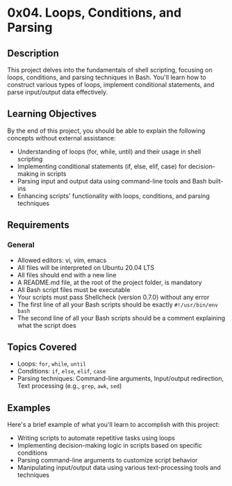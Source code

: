 # 0x04. Loops, Conditions, and Parsing

## Description
This project delves into the fundamentals of shell scripting, focusing on loops, conditions, and parsing techniques in Bash. You'll learn how to construct various types of loops, implement conditional statements, and parse input/output data effectively.

## Learning Objectives
By the end of this project, you should be able to explain the following concepts without external assistance:
* Understanding of loops (for, while, until) and their usage in shell scripting
* Implementing conditional statements (if, else, elif, case) for decision-making in scripts
* Parsing input and output data using command-line tools and Bash built-ins
* Enhancing scripts' functionality with loops, conditions, and parsing techniques

## Requirements
### General
* Allowed editors: vi, vim, emacs
* All files will be interpreted on Ubuntu 20.04 LTS
* All files should end with a new line
* A README.md file, at the root of the project folder, is mandatory
* All Bash script files must be executable
* Your scripts must pass Shellcheck (version 0.7.0) without any error
* The first line of all your Bash scripts should be exactly `#!/usr/bin/env bash`
* The second line of all your Bash scripts should be a comment explaining what the script does

## Topics Covered
* Loops: `for`, `while`, `until`
* Conditions: `if`, `else`, `elif`, `case`
* Parsing techniques: Command-line arguments, Input/output redirection, Text processing (e.g., `grep`, `awk`, `sed`)

## Examples
Here's a brief example of what you'll learn to accomplish with this project:
* Writing scripts to automate repetitive tasks using loops
* Implementing decision-making logic in scripts based on specific conditions
* Parsing command-line arguments to customize script behavior
* Manipulating input/output data using various text-processing tools and techniques
